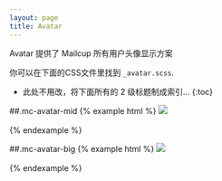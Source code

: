 ```yaml
---
layout: page
title: Avatar
---
```


Avatar 提供了 Mailcup 所有用户头像显示方案

你可以在下面的CSS文件里找到 `_avatar.scss`.

* 此处不用改，将下面所有的 2 级标题制成索引...
{:toc}

##.mc-avatar-mid
{% example html %}
<img class="mc-avatar-mid" src="https://avatar.tower.im/2458b7b4c2814259813404ce21749c2e"/><br><br>
{% endexample %}

##.mc-avatar-big
{% example html %}
<img class="mc-avatar-big" src="https://avatar.tower.im/2458b7b4c2814259813404ce21749c2e"/><br><br>
{% endexample %}